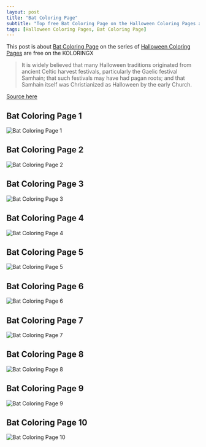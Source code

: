 ```yaml
---
layout: post
title: "Bat Coloring Page"
subtitle: "Top free Bat Coloring Page on the Halloween Coloring Pages at koloringx.xyz "
tags: [Halloween Coloring Pages, Bat Coloring Page]
---
```

This post is about [Bat Coloring Page](http://koloringx.xyz/blog/Bat-Coloring-Page) on the series of [Halloween Coloring Pages](http://koloringx.xyz) are free on the KOLORINGX
> It is widely believed that many Halloween traditions originated from ancient Celtic harvest festivals, particularly the Gaelic festival Samhain; that such festivals may have had pagan roots; and that Samhain itself was Christianized as Halloween by the early Church.

[Source here](https://en.wikipedia.org/wiki/Halloween)
## Bat Coloring Page 1
![Bat Coloring Page 1](http://koloringx.xyz/Halloween-Coloring-Pages/Bat-Coloring-Page%20(1).png)

<script async src="https://pagead2.googlesyndication.com/pagead/js/adsbygoogle.js"></script> <!-- Koloringx --> 
 <ins class="adsbygoogle"  
   style="display:block"   
  data-ad-client="ca-pub-6753140515841889"   
  data-ad-slot="2585677186"  
   data-ad-format="auto"  
   data-full-width-responsive="true"></ins> 
 <script>  
   (adsbygoogle = window.adsbygoogle || []).push({}); 
 </script>

## Bat Coloring Page 2
![Bat Coloring Page 2](http://koloringx.xyz/Halloween-Coloring-Pages/Bat-Coloring-Page%20(2).png)
## Bat Coloring Page 3
![Bat Coloring Page 3](http://koloringx.xyz/Halloween-Coloring-Pages/Bat-Coloring-Page%20(3).png)
## Bat Coloring Page 4
![Bat Coloring Page 4](http://koloringx.xyz/Halloween-Coloring-Pages/Bat-Coloring-Page%20(4).png)
## Bat Coloring Page 5
![Bat Coloring Page 5](http://koloringx.xyz/Halloween-Coloring-Pages/Bat-Coloring-Page%20(5).png)

<script async src="https://pagead2.googlesyndication.com/pagead/js/adsbygoogle.js"></script> <!-- Koloringx --> 
 <ins class="adsbygoogle"  
   style="display:block"   
  data-ad-client="ca-pub-6753140515841889"   
  data-ad-slot="2585677186"  
   data-ad-format="auto"  
   data-full-width-responsive="true"></ins> 
 <script>  
   (adsbygoogle = window.adsbygoogle || []).push({}); 
 </script>

## Bat Coloring Page 6
![Bat Coloring Page 6](http://koloringx.xyz/Halloween-Coloring-Pages/Bat-Coloring-Page%20(6).png)
## Bat Coloring Page 7
![Bat Coloring Page 7](http://koloringx.xyz/Halloween-Coloring-Pages/Bat-Coloring-Page%20(7).png)
## Bat Coloring Page 8
![Bat Coloring Page 8](http://koloringx.xyz/Halloween-Coloring-Pages/Bat-Coloring-Page%20(8).png)
## Bat Coloring Page 9
![Bat Coloring Page 9](http://koloringx.xyz/Halloween-Coloring-Pages/Bat-Coloring-Page%20(9).png)
## Bat Coloring Page 10
![Bat Coloring Page 10](http://koloringx.xyz/Halloween-Coloring-Pages/Bat-Coloring-Page%20(10).png)

<script async src="https://pagead2.googlesyndication.com/pagead/js/adsbygoogle.js"></script> <!-- Koloringx --> 
 <ins class="adsbygoogle"  
   style="display:block"   
  data-ad-client="ca-pub-6753140515841889"   
  data-ad-slot="2585677186"  
   data-ad-format="auto"  
   data-full-width-responsive="true"></ins> 
 <script>  
   (adsbygoogle = window.adsbygoogle || []).push({}); 
 </script>

